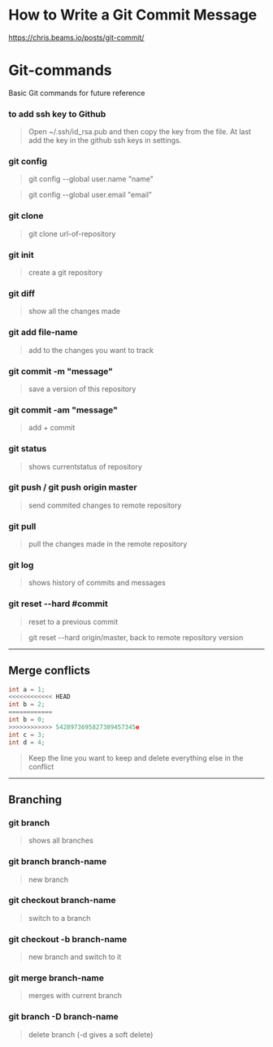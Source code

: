 # How to Write a Git Commit Message
https://chris.beams.io/posts/git-commit/

# Git-commands
Basic Git commands for future reference


### to add ssh key to Github

>Open ~/.ssh/id_rsa.pub and then copy the key from the file. At last add the key in the github ssh keys in settings.


### git config

>git config --global user.name "name"

>git config --global user.email "email"

### git clone

>git clone url-of-repository

### git init

>create a git repository

### git diff

>show all the changes made

### git add file-name

>add to the changes you want to track

### git commit -m "message"

>save a version of this repository

### git commit -am "message"

>add + commit

### git status

>shows currentstatus of repository

### git push / git push origin master

>send commited changes to remote repository

### git pull 

>pull the changes made in the remote repository

### git log

>shows history of commits and messages

### git reset --hard #commit

>reset to a previous commit

>git reset --hard origin/master, back to remote repository version

---

## Merge conflicts

```C
int a = 1;
<<<<<<<<<<<< HEAD
int b = 2;
============
int b = 0;
>>>>>>>>>>>> 5428973695827389457345e
int c = 3;
int d = 4;
```

>Keep the line you want to keep and delete everything else in the conflict

---

## Branching

### git branch

>shows all branches

### git branch branch-name

>new branch

### git checkout branch-name

>switch to a branch

### git checkout -b branch-name

>new branch and switch to it

### git merge branch-name

>merges <branch-name> with current branch

### git branch -D branch-name

>delete branch (-d gives a soft delete)
